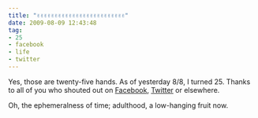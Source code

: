 ```yaml
---
title: "✌✌✌✌✌✌✌✌✌✌✌✌✌✌✌✌✌✌✌✌✌✌✌✌✌"
date: 2009-08-09 12:43:48
tag:
- 25
- facebook
- life
- twitter
---
```

Yes, those are twenty-five hands. As of yesterday 8/8, I turned 25. Thanks to all of you who shouted out on <a href="http://facebook.com/damog">Facebook</a>, <a href="http://twitter.com/mrdamog">Twitter</a> or elsewhere.

Oh, the ephemeralness of time; adulthood, a low-hanging fruit now.